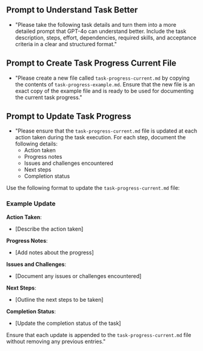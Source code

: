 ## Prompt to Understand Task Better

- "Please take the following task details and turn them into a more detailed prompt that GPT-4o can understand better. Include the task description, steps, effort, dependencies, required skills, and acceptance criteria in a clear and structured format."

## Prompt to Create Task Progress Current File

- "Please create a new file called `task-progress-current.md` by copying the contents of `task-progress-example.md`. Ensure that the new file is an exact copy of the example file and is ready to be used for documenting the current task progress."

## Prompt to Update Task Progress

- "Please ensure that the `task-progress-current.md` file is updated at each action taken during the task execution. For each step, document the following details:
  - Action taken
  - Progress notes
  - Issues and challenges encountered
  - Next steps
  - Completion status

Use the following format to update the `task-progress-current.md` file:

### Example Update

**Action Taken**:
- [Describe the action taken]

**Progress Notes**:
- [Add notes about the progress]

**Issues and Challenges**:
- [Document any issues or challenges encountered]

**Next Steps**:
- [Outline the next steps to be taken]

**Completion Status**:
- [Update the completion status of the task]

Ensure that each update is appended to the `task-progress-current.md` file without removing any previous entries."



